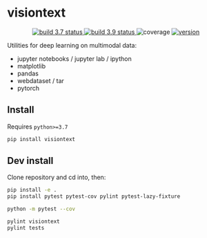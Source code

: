 # visiontext

<p align="center">
<a href="https://github.com/gingsi/visiontext/actions/workflows/build_py37.yml">
  <img alt="build 3.7 status" title="build 3.7 status" src="https://img.shields.io/github/actions/workflow/status/gingsi/visiontext/build_py37.yml?branch=main&label=build%203.7" />
</a>
<a href="https://github.com/gingsi/visiontext/actions/workflows/build_py39.yml">
  <img alt="build 3.9 status" title="build 3.9 status" src="https://img.shields.io/github/actions/workflow/status/gingsi/visiontext/build_py39.yml?branch=main&label=build%203.9" />
</a>
<img alt="coverage" title="coverage" src="https://raw.githubusercontent.com/gingsi/visiontext/main/docs/coverage.svg" />
<a href="https://pypi.org/project/visiontext/">
  <img alt="version" title="version" src="https://img.shields.io/pypi/v/visiontext?color=success" />
</a>
</p>

Utilities for deep learning on multimodal data:

* jupyter notebooks / jupyter lab / ipython
* matplotlib
* pandas
* webdataset / tar
* pytorch

## Install

Requires `python>=3.7`

```bash
pip install visiontext
```

## Dev install

Clone repository and cd into, then:

~~~bash
pip install -e .
pip install pytest pytest-cov pylint pytest-lazy-fixture

python -m pytest --cov

pylint visiontext
pylint tests
~~~
